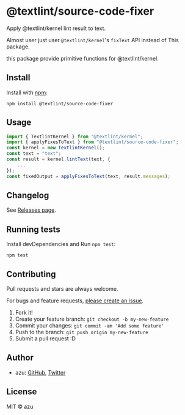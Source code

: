 # @textlint/source-code-fixer

Apply @textlint/kernel lint result to text.

Almost user just user `@textlint/kernel`'s `fixText` API instead of This package.

this package provide primitive functions for @textlint/kernel.

## Install

Install with [npm](https://www.npmjs.com/):

    npm install @textlint/source-code-fixer

## Usage

```ts
import { TextlintKernel } from "@textlint/kernel";
import { applyFixesToText } from "@textlint/source-code-fixer";
const kernel = new TextlintKernel();
const text = "text";
const result = kernel.lintText(text, {
    ...
});
const fixedOutput = applyFixesToText(text, result.messages);
```

## Changelog

See [Releases page](https://github.com/textlint/textlint/releases).

## Running tests

Install devDependencies and Run `npm test`:

    npm test

## Contributing

Pull requests and stars are always welcome.

For bugs and feature requests, [please create an issue](https://github.com/textlint/textlint/issues).

1. Fork it!
2. Create your feature branch: `git checkout -b my-new-feature`
3. Commit your changes: `git commit -am 'Add some feature'`
4. Push to the branch: `git push origin my-new-feature`
5. Submit a pull request :D

## Author

- azu: [GitHub](https://github.com/azu), [Twitter](https://twitter.com/azu_re)

## License

MIT © azu
